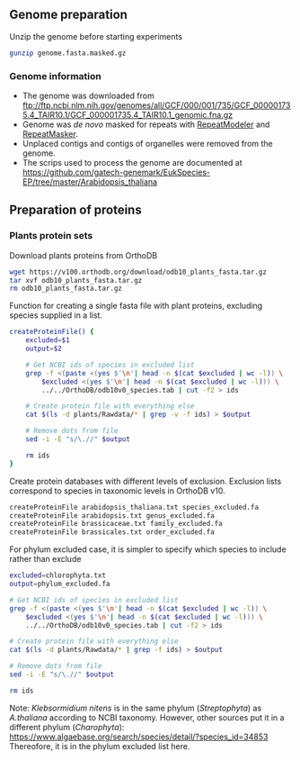 ## Genome preparation

Unzip the genome before starting experiments

```bash
gunzip genome.fasta.masked.gz
```
### Genome information

* The genome was downloaded from ftp://ftp.ncbi.nlm.nih.gov/genomes/all/GCF/000/001/735/GCF_000001735.4_TAIR10.1/GCF_000001735.4_TAIR10.1_genomic.fna.gz
* Genome was _de novo_ masked for repeats with [RepeatModeler](http://www.repeatmasker.org/RepeatModeler/) and [RepeatMasker](http://www.repeatmasker.org/RMDownload.html).
* Unplaced contigs and contigs of organelles were removed from the genome.
* The scrips used to process the genome are documented at https://github.com/gatech-genemark/EukSpecies-EP/tree/master/Arabidopsis_thaliana

## Preparation of proteins

### Plants protein sets

Download plants proteins from OrthoDB

```bash
wget https://v100.orthodb.org/download/odb10_plants_fasta.tar.gz
tar xvf odb10_plants_fasta.tar.gz
rm odb10_plants_fasta.tar.gz
```

Function for creating a single fasta file with plant proteins, excluding
species supplied in a list.

```bash
createProteinFile() {
    excluded=$1
    output=$2

    # Get NCBI ids of species in excluded list
    grep -f <(paste <(yes $'\n'| head -n $(cat $excluded | wc -l)) \
        $excluded <(yes $'\n'| head -n $(cat $excluded | wc -l))) \
        ../../OrthoDB/odb10v0_species.tab | cut -f2 > ids

    # Create protein file with everything else
    cat $(ls -d plants/Rawdata/* | grep -v -f ids) > $output

    # Remove dots from file
    sed -i -E "s/\.//" $output

    rm ids
}
```

Create protein databases with different levels of exclusion. Exclusion lists
correspond to species in taxonomic levels in OrthoDB v10.

```bash
createProteinFile arabidopsis_thaliana.txt species_excluded.fa
createProteinFile arabidopsis.txt genus_excluded.fa
createProteinFile brassicaceae.txt family_excluded.fa
createProteinFile brassicales.txt order_excluded.fa
```

For phylum excluded case, it is simpler to specify which species to include
rather than exclude

```bash
excluded=chlorophyta.txt
output=phylum_excluded.fa

# Get NCBI ids of species in excluded list
grep -f <(paste <(yes $'\n'| head -n $(cat $excluded | wc -l)) \
    $excluded <(yes $'\n'| head -n $(cat $excluded | wc -l))) \
    ../../OrthoDB/odb10v0_species.tab | cut -f2 > ids

# Create protein file with everything else
cat $(ls -d plants/Rawdata/* | grep -f ids) > $output

# Remove dots from file
sed -i -E "s/\.//" $output

rm ids
```

Note: _Klebsormidium nitens_ is in the same phylum (_Streptophyta_) as _A.thaliana_
according to NCBI taxonomy. However, other sources put it in a different phylum
(_Charophyta_): https://www.algaebase.org/search/species/detail/?species_id=34853
Thereofore, it is in the phylum excluded list here.
